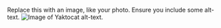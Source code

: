 Replace this with an image, like your photo. Ensure you include some alt-text.
![Image of Yaktocat](https://octodex.github.com/images/yaktocat.png) alt-text.
